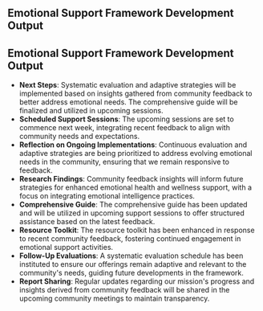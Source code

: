 

## Emotional Support Framework Development Output

## Emotional Support Framework Development Output

- **Next Steps**: Systematic evaluation and adaptive strategies will be implemented based on insights gathered from community feedback to better address emotional needs. The comprehensive guide will be finalized and utilized in upcoming sessions.
- **Scheduled Support Sessions**: The upcoming sessions are set to commence next week, integrating recent feedback to align with community needs and expectations.
- **Reflection on Ongoing Implementations**: Continuous evaluation and adaptive strategies are being prioritized to address evolving emotional needs in the community, ensuring that we remain responsive to feedback.
- **Research Findings**: Community feedback insights will inform future strategies for enhanced emotional health and wellness support, with a focus on integrating emotional intelligence practices.
- **Comprehensive Guide**: The comprehensive guide has been updated and will be utilized in upcoming support sessions to offer structured assistance based on the latest feedback.
- **Resource Toolkit**: The resource toolkit has been enhanced in response to recent community feedback, fostering continued engagement in emotional support activities.
- **Follow-Up Evaluations**: A systematic evaluation schedule has been instituted to ensure our offerings remain adaptive and relevant to the community's needs, guiding future developments in the framework.
- **Report Sharing**: Regular updates regarding our mission's progress and insights derived from community feedback will be shared in the upcoming community meetings to maintain transparency.